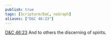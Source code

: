 ```yaml
---
publish: true
tags: [Scripture/DaC, noGraph]
aliases: ["D&C 46:23"]
---
```

[D&C 46:23](https://churchofjesuschrist.org/study/scriptures/dc-testament/dc/46?lang=eng&id=p23#p23) And to others the discerning of spirits.
